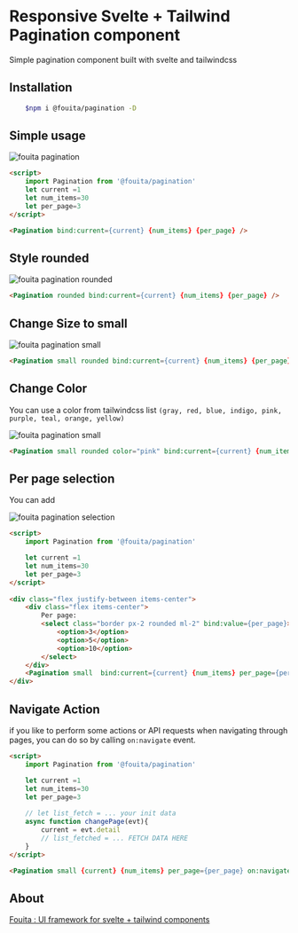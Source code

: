 # Responsive Svelte + Tailwind Pagination component

Simple pagination component built with svelte and tailwindcss 

## Installation
```bash
    $npm i @fouita/pagination -D
```

## Simple usage

![fouita pagination](https://cdn.fouita.com/assets/pics/template/pagination/pagination-simple.png)

```html
<script>
    import Pagination from '@fouita/pagination'
    let current =1
    let num_items=30
    let per_page=3
</script>

<Pagination bind:current={current} {num_items} {per_page} />
```

## Style rounded

![fouita pagination rounded](https://cdn.fouita.com/assets/pics/template/pagination/pagination-rounded.png)

```html
<Pagination rounded bind:current={current} {num_items} {per_page} />
```


## Change Size to small

![fouita pagination small](https://cdn.fouita.com/assets/pics/template/pagination/pagination-small.png)

```html
<Pagination small rounded bind:current={current} {num_items} {per_page} />
```

## Change Color

You can use a color from tailwindcss list `(gray, red, blue, indigo, pink, purple, teal, orange, yellow)`

![fouita pagination small](https://cdn.fouita.com/assets/pics/template/pagination/pagination-color.png)

```html
<Pagination small rounded color="pink" bind:current={current} {num_items} {per_page} />
```


## Per page selection

You can add

![fouita pagination selection](https://cdn.fouita.com/assets/pics/template/pagination/pagination_per_page.png)

```html
<script>
	import Pagination from '@fouita/pagination'

	let current =1
	let num_items=30
	let per_page=3	
</script>
	
<div class="flex justify-between items-center">
	<div class="flex items-center">
		Per page:
		<select class="border px-2 rounded ml-2" bind:value={per_page}>
			<option>3</option>
			<option>5</option>
			<option>10</option>
		</select>
	</div>
	<Pagination small  bind:current={current} {num_items} per_page={per_page} />
</div>			  
```

## Navigate Action

if you like to perform some actions or API requests when navigating through pages, you can do so by calling `on:navigate` event.

```html
<script>
	import Pagination from '@fouita/pagination'

	let current =1
	let num_items=30
	let per_page=3	
	
	// let list_fetch = ... your init data
	async function changePage(evt){
		current = evt.detail
		// list_fetched = ... FETCH DATA HERE
	}
</script>

<Pagination small {current} {num_items} per_page={per_page} on:navigate={changePage} />
```


## About

[Fouita : UI framework for svelte + tailwind components](https://fouita.com)
